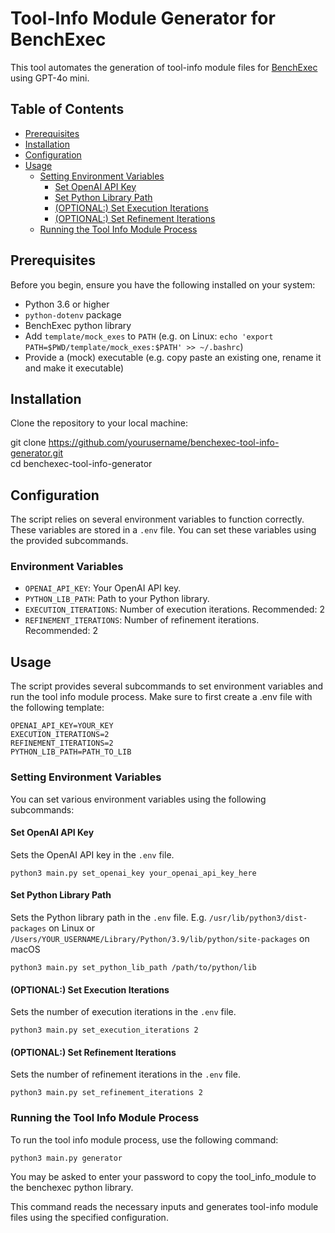 # Tool-Info Module Generator for BenchExec

This tool automates the generation of tool-info module files for [BenchExec](https://github.com/sosy-lab/benchexec) using GPT-4o mini.

## Table of Contents

- [Prerequisites](#prerequisites)
- [Installation](#installation)
- [Configuration](#configuration)
- [Usage](#usage)
  - [Setting Environment Variables](#setting-environment-variables)
    - [Set OpenAI API Key](#set-openai-api-key)
    - [Set Python Library Path](#set-python-library-path)
    - [(OPTIONAL:) Set Execution Iterations](#set-execution-iterations)
    - [(OPTIONAL:) Set Refinement Iterations](#set-refinement-iterations)
  - [Running the Tool Info Module Process](#running-the-tool-info-module-process)

## Prerequisites

Before you begin, ensure you have the following installed on your system:

- Python 3.6 or higher
- `python-dotenv` package
- BenchExec python library
- Add `template/mock_exes` to `PATH` (e.g. on Linux: `echo 'export PATH=$PWD/template/mock_exes:$PATH' >> ~/.bashrc`)
- Provide a (mock) executable (e.g. copy paste an existing one, rename it and make it executable)

## Installation

Clone the repository to your local machine:

git clone https://github.com/yourusername/benchexec-tool-info-generator.git  
cd benchexec-tool-info-generator

## Configuration

The script relies on several environment variables to function correctly. These variables are stored in a `.env` file. You can set these variables using the provided subcommands.

### Environment Variables

- `OPENAI_API_KEY`: Your OpenAI API key.
- `PYTHON_LIB_PATH`: Path to your Python library.
- `EXECUTION_ITERATIONS`: Number of execution iterations. Recommended: 2
- `REFINEMENT_ITERATIONS`: Number of refinement iterations. Recommended: 2

## Usage

The script provides several subcommands to set environment variables and run the tool info module process.
Make sure to first create a .env file with the following template:

```
OPENAI_API_KEY=YOUR_KEY
EXECUTION_ITERATIONS=2
REFINEMENT_ITERATIONS=2
PYTHON_LIB_PATH=PATH_TO_LIB
```

### Setting Environment Variables

You can set various environment variables using the following subcommands:

#### Set OpenAI API Key

Sets the OpenAI API key in the `.env` file.

```python3 main.py set_openai_key your_openai_api_key_here```

#### Set Python Library Path

Sets the Python library path in the `.env` file. E.g. `/usr/lib/python3/dist-packages` on Linux or `/Users/YOUR_USERNAME/Library/Python/3.9/lib/python/site-packages` on macOS

```python3 main.py set_python_lib_path /path/to/python/lib```


#### (OPTIONAL:) Set Execution Iterations

Sets the number of execution iterations in the `.env` file.

```python3 main.py set_execution_iterations 2```


#### (OPTIONAL:) Set Refinement Iterations

Sets the number of refinement iterations in the `.env` file.

```python3 main.py set_refinement_iterations 2```


### Running the Tool Info Module Process

To run the tool info module process, use the following command:

```python3 main.py generator```

You may be asked to enter your password to copy the tool_info_module to the benchexec python library.

This command reads the necessary inputs and generates tool-info module files using the specified configuration.
